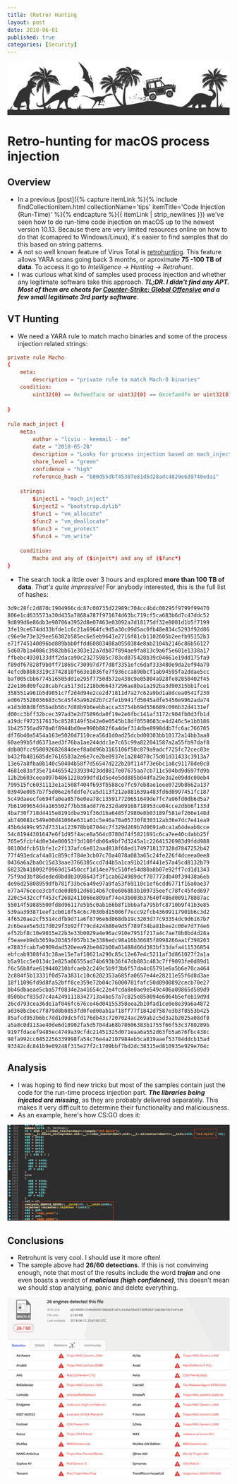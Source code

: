 ```yaml
---
title: (Retro) Hunting
layout: post
date: 2018-06-01
published: true
categories: [Security]
---
```


![Logo](/assets/images/hunt-logo.png)

# Retro-hunting for macOS process injection

## Overview
* In a previous [post]({% capture itemLink %}{% include findCollectionItem.html collectionName='tips' itemTitle='Code Injection (Run-Time)' %}{% endcapture %}{{ itemLink | strip_newlines }}) we've seen how to do run-time code injection on macOS up to the newest version 10.13. Because there are very limited resources online on how to do that (comapred to Windows/Linux), it's easier to find samples that do this based on string patterns.
* A not so well known feature of Virus Total is [retrohunting](https://www.virustotal.com/intelligence/hunting/). This feature allows YARA scans going back 3 months, or aproximate **75 -100 TB of data**. To access it go to *Intelligence →  Hunting →  Retrohunt*. 
* I was curious what kind of samples used process injection and whether any legitimate software take this approach. __*TL;DR. I didn't find any APT. Most of them are cheats for [Counter-Strike: Global Offensive](https://en.wikipedia.org/wiki/Counter-Strike:_Global_Offensive) and a few small legitimate 3rd party software*__.

## VT Hunting

* We need a YARA rule to match macho binaries and some of the process injection related strings:

```conf
private rule Macho
{
    meta:
        description = "private rule to match Mach-O binaries"
    condition:
        uint32(0) == 0xfeedface or uint32(0) == 0xcefaedfe or uint32(0) == 0xfeedfacf or uint32(0) == 0xcffaedfe or uint32(0) == 0xcafebabe or uint32(0) == 0xbebafeca

}

rule mach_inject {
    meta:
        author = "liviu - keemail - me"
        date = "2018-05-28"
        description = "Looks for process injection based on mach_inject project"
        share_level = "green"
        confidence = "high"
        reference_hash = "b00d55dbf45387e81d5d28adc4829e639740eda1"

    strings:
        $inject1 = "mach_inject"
        $inject2 = "bootstrap.dylib"
        $func1 = "vm_allocate"
        $func2 = "vm_deallocate"
        $func3 = "vm_protect"
        $func4 = "vm_write"

    condition:
        Macho and any of ($inject*) and any of ($func*)
}
```

* The search took a little over 3 hours and explored **more than 100 TB of data**. *That's quite impressive!* For anybody interested, this is the full list of hashes:

```
3d9c28fc2d870c1904966cdc87c00735d22989c704cc4bdc00295f9799f99470
806e1cd635573a30d435a7868a787f971674d63bc719cf5ca683b6d7c47ddc52
9d899d6e86db3e90706a3952d8e07463e03092a7d18175df32e8001d1b5f7199
3fe19ce674dd33bfde1c6c21a6964fc9d5a30c09d5ac0fb48e834c5293f92d86
c96e9e73e329ee56382b585ec6e5eb9641e2716f81cb1102605b2eefb95152b3
e71f745140096bd889bbb0ffdd60803488a0550384e8ab2104b2146c86b56127
5d607b1a4086c3982bb61e303e12a7db87f894ae9fa813c9a6f5e601e1338a17
ffbebc4930133dff2daca90c23275985c783cd875428b39c04661e19dd175fa9
f89df67828f9b0ff71869c730997d7f7d8f3351efc6daf333480e9da2ef94a70
4efcdb8883319c3742810f663e1036fe7f936cca890bcf1ab94595fa2ddae5cc
baf005cbb6774516505dd1e295f7750d572e438c9e05804a928fe82850402f45
22e186d09fe28cab7ca5173d1218bd66437296ae8ba1a192ba3d90315bb1fce1
358551a961b5d9051c7f2d4d94e2ce2d71811d7a27c62a9bd1a8dcea0541f230
ed0675528036683c5c45f45a962d2b7c2fe1b941fd5045adfe5450e9962ada74
e1d3d08d8f05badb56c7d88b9b6eebbacca33754b69d556689c096b32d4131ef
d00cc3bff32bcec397ad3e2d75896da0f19e2e6fbc141af3172c904fb0d3fb1d
a19dcf972317617bc8528149f5b42e0e0545b18df0558683ce4d246c5e1b0186
1b425756ad970a0f8944bd0ee990b882f6a4def314dbe8998ddb7fc6ac766705
df76b40a5454a163e5020d7110cea56d1d0ad25dcbd00303bb10172a14bb3aa8
60ae99b5fd6371aed3f76ba1ae244ddc1e7c65c99a822041587a2a55fb97daf8
ddb00fcc958092682684deef8a0d96b3165106f50c879a9adcf725fc72cec03e
b432fb481685de7616583a2e6e7ce2be0937e1a284870c75d01d31433c3913a7
13e67a8fba0b140c50404b58f7d56547d222b20f114f73e6bc1a8c91178de0c8
4681e83af35e71446554233939423dd8817e07675aa7cb711c504bd9d697fd9b
12b2b603ceea097b4861220a99dfd1d5e4e5dd885b04dfa29e3a2e09ddc00eb4
799515fc6031113e1a1508f404f693fb588ce7fc97eb8ae1eee0729b8662a137
03949e0057b7f5d06e26fddfe7ca5d113f212e881639a483fd6d0997451fc187
5c49daeecfe694fa0ea8576e0ea78c135917720651649de7fc7a96fd0db6d5a7
7b61909654d4a165502f7bb38add776232da09168718953ce04cce2dbb6f133d
4ba730f718d4415e8191dbe391f36d1ba6485f2980e8b03189f581ef266e148d
ab740081c549e00d41066e631a01c5e46a78a05730f830312ab36e7dc7e41ea9
45b6d499c957d7331a123978bb87044c7f329d269b7d0691a0ca1a64deab8cce
54c81944301647e6f1d95f4ace8a564c0780d74f5821691c6ca7ee40cdabb25f
765e5fcbf4d0e34e00053f3d108fdb06a9bf7d3245a1c22641526983d9fdd988
08100dfcb51bfe1c2f137afc6e812aad818f68ed1749718137328d7847252b42
77f493edcaf4a01c859cf784e3cb07c70a4078a083a65c24fe226f4dceea0ee8
0436a6a2ba0c15d33aae3766385ccd7d4b5a1ca91b21df441e57a45cd8132b79
68232b418092f0969d15450ccf1d14ee79c510fe54d80a8b07e92ff7cd1d1343
75f9ad3bf86deded0bd0b3098643f3f1cab624989dcf707773db40f39438a6eb
de96d25808959dfb781f33bc6a49e97a9fa53f69110c1ef6cdd6771f16a0ae37
e77a476cece3cbfcde0d8912d6814b67c0e6068b3b109735eefc78fc45fed697
220c5432ccff453cf2602411066e809ef74e43b003b37640f486d009178087ac
55014f59885500fd8d96117e5b5c0ab166b8f1bbbafa795bfc8710b9f41b3e85
539aa393871eef1cb018f54c6c7030bd15006f7ecc92fcb43609117901b6c3d2
4f6520ae2cf5514cdfb9d71a6f8796e6d068db19c3203d77c93354dc9d6167b7
2c6beae5e5d17d029f3b92ff79cd424b80e9d5f789f34ba81bee2c00e7d774e6
ef52bf8c10e9015e22b3e33b0029a4e96ac910e7951f217a4c7ae78b8bd4d28a
f5eaeeb9db3059a20385f057b13e3386edc98a16b36685f8998266aa1f398203
e7883fcab7a0909dad520eea92be042b00a01488d66d383bf33dafa411536854
ebfcab9308f43c38ae15e7af10621a290c85c12e67e4c5211af3d861027f2a1a
b5a91cc5e0134c1e825a06555ad74b693b36f47db883c483c7ff9093fe0d89d1
f6c56b8fae619440210bfcaeb2c249c5b9f3b6f57da4c65791e6a5b6e70ca464
2c884f5b13331f0d57a3831c10c6202353a685fa0657e44e28211e55f6d8d3ae
18f11096fd9d8fa52bff8ce359e72b04c76000781fafc50d0900892cecb70e27
bb46dbaeae5cba57f0834e2a41654c22e4fcda8e0ae9e549c406a09865d589d9
050bbcf835d7c4a42491118342713a4be57a7c825e850094e6064b5efeb19d9d
26cd793cea36de1af046fc676ce46d04155358eea2b10fad1ce0e8e39a6a4872
a0368bcbec7f879d8b0853fd0fed00ab1a718ff77f1842d7587e3b3f8553b425
85afcd953b6bc7dd1d9dc5fd176db43c7207024ac269ab2c5d3a2b2025a08df8
a5a8c0d113ae40de6d18902fa5d5704da68b78606383b1755f66f53c3780289b
9197fdacef9485ec4749a39cfdc21451325d071eaa6a552d63fb5a676fbc438c
98fa992cc0452256339998fa54c76e4a2107984eb5ca819aaef53784ddcb15ad
93342cdc841b9e09248f315e27f2c1709bbf7bd2dc38315ed810935e929e704c
```

## Analysis
* I was hoping to find new tricks but most of the samples contain just the code for the run-time process injection part. *__The libraries being injected are missing__*, as they are probably delivered separately. This makes it very difficult to determine their functionality and maliciousness.
* As an example, here's how CS:GO does it:

<img src="/assets/images/inject-ida.png" alt="Hex Rays" class="figure-body">

## Conclusions

* Retrohunt is very cool. I should use it more often!
* The sample above had **26/60 detections**. If this is not convinving enough, note that most of the results include the word __*trojan*__ and one even boasts a verdict of __*malicious (high confidence)*__, this doesn't mean we should stop analysing, panic and delete everything. 

<img src="/assets/images/inject-detections.png" alt="VT scan results" class="figure-body">
